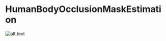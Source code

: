 # HumanBodyOcclusionMaskEstimation

![alt text](https://github.com/HumanBodyOcclusionMaskEstimation/main/Diagram.jpg?raw=true)
